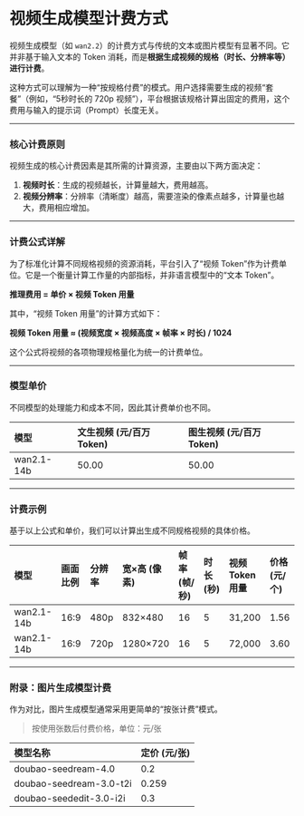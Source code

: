 # 视频生成模型计费方式

视频生成模型（如 `wan2.2`）的计费方式与传统的文本或图片模型有显著不同。它并非基于输入文本的 Token 消耗，而是**根据生成视频的规格（时长、分辨率等）进行计费**。

这种方式可以理解为一种“按规格付费”的模式。用户选择需要生成的视频“套餐”（例如，“5秒时长的 720p 视频”），平台根据该规格计算出固定的费用，这个费用与输入的提示词（Prompt）长度无关。

---

### 核心计费原则

视频生成的核心计费因素是其所需的计算资源，主要由以下两方面决定：

1.  **视频时长**：生成的视频越长，计算量越大，费用越高。
2.  **视频分辨率**：分辨率（清晰度）越高，需要渲染的像素点越多，计算量也越大，费用相应增加。

---

### 计费公式详解

为了标准化计算不同规格视频的资源消耗，平台引入了“视频 Token”作为计费单位。它是一个衡量计算工作量的内部指标，并非语言模型中的“文本 Token”。

**推理费用 = 单价 × 视频 Token 用量**

其中，“视频 Token 用量”的计算方式如下：

**视频 Token 用量 ≈ (视频宽度 × 视频高度 × 帧率 × 时长) / 1024**

这个公式将视频的各项物理规格量化为统一的计费单位。

---

### 模型单价

不同模型的处理能力和成本不同，因此其计费单价也不同。

| 模型 | 文生视频 (元/百万 Token) | 图生视频 (元/百万 Token) |
| :--- | :--- | :--- |
| wan2.1-14b | 50.00 | 50.00 |

---

### 计费示例

基于以上公式和单价，我们可以计算出生成不同规格视频的具体价格。

| 模型 | 画面比例 | 分辨率 | 宽×高 (像素) | 帧率 (帧/秒) | 时长 (秒) | 视频 Token 用量 | 价格 (元/个) |
| :--- | :--- | :--- | :--- | :--- | :--- | :--- | :--- |
| wan2.1-14b | 16:9 | 480p | 832×480 | 16 | 5 | 31,200 | 1.56 |
| wan2.1-14b | 16:9 | 720p | 1280×720 | 16 | 5 | 72,000 | 3.60 |

---

### 附录：图片生成模型计费

作为对比，图片生成模型通常采用更简单的“按张计费”模式。

> 按使用张数后付费价格，单位：元/张

| 模型名称 | 定价 (元/张) |
| :--- | :--- |
| doubao-seedream-4.0 | 0.2 |
| doubao-seedream-3.0-t2i | 0.259 |
| doubao-seededit-3.0-i2i | 0.3 |
